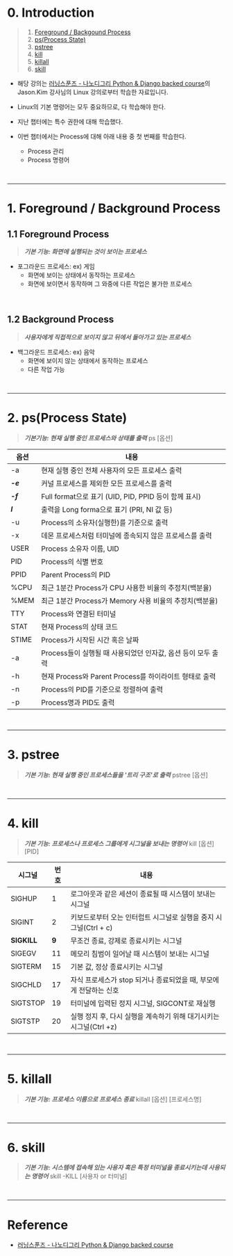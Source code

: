 # 0. Introduction

> 1. [Foreground / Backgound Process](#1-foreground--background-process)
> 2. [ps(Process State)](#2-psprocess-state)
> 3. [pstree](#3-pstree)
> 4. [kill](#4-kill)
> 5. [killall](#5-killall)
> 6. [skill](#6-skill)

- 해당 강의는 [러닝스푼즈 - 나노디그리 Python & Django backed course](https://learningspoons.com/course/detail/django-backend/)의 Jason.Kim 강사님의 Linux 강의로부터 학습한 자료입니다.

- Linux의 기본 명령어는 모두 중요하므로, 다 학습해야 한다.

- 지난 챕터에는 특수 권한에 대해 학습했다.

- 이번 챕터에서는 Process에 대해 아래 내용 중 첫 번째를 학습한다.
    - Process 관리
    - Process 명령어
    
<br>

---
# 1. Foreground / Background Process

## 1.1 Foreground Process

> **_기본 기능: 화면에 실행되는 것이 보이는 프로세스_**  

- 포그라운드 프로세스: ex) 게임
    - 화면에 보이는 상태에서 동작하는 프로세스
    - 화면에 보이면서 동작하며 그 와중에 다른 작업은 불가한 프로세스


<br>

## 1.2 Background Process

> **_사용자에게 직접적으로 보이지 않고 뒤에서 돌아가고 있는 프로세스_**

- 백그라운드 프로세스: ex) 음악
    - 화면에 보이지 않는 상태에서 동작하는 프로세스
    - 다른 작업 가능  

<br>

---
# 2. ps(Process State)

> **_기본기능: 현재 실행 중인 프로세스와 상태를 출력_**
> ps [옵션]

| 옵션 | 내용 |
| ---- | ---- |
|-a |현재 실행 중인 전체 사용자의 모든 프로세스 출력|
|**_-e_**|커널 프로세스를 제외한 모든 프로세스를 출력|
|**_-f_**|Full format으로 표기 (UID, PID, PPID 등이 함께 표시)|
|**_l_**|출력을 Long forma으로 표기 (PRI, NI 값 등)|
|-u|Process의 소유자(실행한)를 기준으로 출력|
|-x|데몬 프로세스처럼 터미널에 종속되지 않은 프로세스를 출력|
|USER|Process 소유자 이름, UID|
|PID|Process의 식별 번호|
|PPID|Parent Process의 PID|
|%CPU|최근 1분간 Process가 CPU 사용한 비율의 추정치(백분율)|
|%MEM|최근 1분간 Process가 Memory 사용 비율의 추정치(백분율)|
|TTY|Process와 연결된 터미널|
|STAT|현재 Process의 상태 코드|
|STIME|Process가 시작된 시간 혹은 날짜|
|-a|Process들이 실행될 때 사용되었던 인자값, 옵션 등이 모두 출력|
|-h|현재 Process와 Parent Process를 하이라이트 형태로 출력|
|-n|Process의 PID를 기준으로 정렬하여 출력|
|-p|Process명과 PID도 출력|

<br>

---
# 3. pstree

> **_기본 기능: 현재 실행 중인 프로세스들을 '트리 구조'로 출력_**
> pstree [옵션]

<br>

---
# 4. kill

> **_기본 기능: 프로세스나 프로세스 그룹에게 시그널을 보내는 명령어_**
> kill [옵션] [PID]

| 시그널 | 번호 | 내용 |
| ---- | ---- | ---- |
| SIGHUP | 1 | 로그아웃과 같은 세션이 종료될 때 시스템이 보내는 시그널 |
| SIGINT | 2 | 키보드로부터 오는 인터럽트 시그널로 실행을 중지 시그널(Ctrl + c) |
| **SIGKILL** | **9** | 무조건 종료, 강제로 종료시키는 시그널 |
| SIGEGV | 11 | 메모리 침범이 일어날 때 시스템이 보내는 시그널 |
| SIGTERM | 15 | 기본 값, 정상 종료시키는 시그널 |
| SIGCHLD | 17 | 자식 프로세스가 stop 되거나 종료되었을 때, 부모에게 전달하는 신호 |
| SIGTSTOP | 19 | 터미널에 입력된 정지 시그널, SIGCONT로 재실행 |
| SIGTSTP | 20 | 실행 정지 후, 다시 실행을 계속하기 위해 대기시키는 시그널(Ctrl +z) |


<br>

---
# 5. killall

> **_기본 기능: 프로세스 이름으로 프로세스 종료_**
> killall [옵션] [프로세스명]

<br>

---
# 6. skill

> **_기본 기능: 시스템에 접속해 있는 사용자 혹은 특정 터미널을 종료시키는데 사용되는 명령어_**
> skill -KILL [사용자 or 터미널]

<br>

---

# Reference

- [러닝스푼즈 - 나노디그리 Python & Django backed course](https://learningspoons.com/course/detail/django-backend/)